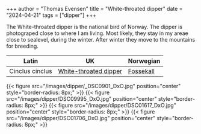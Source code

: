 +++
author = "Thomas Evensen"
title = "White-throated dipper"
date = "2024-04-21"
tags = ["dipper"]
+++

The White-throated dipper is the national bird of Norway. The dipper is photograped close to where I am living. Most likely, they stay in my areae close to sealevel,
during the winter. After winter they move to the mountains for breeding.

<!--more-->

| Latin      | UK | Norwegian |
| --------- |  --------- |    --------- |
| Cinclus cinclus | [White-throated dipper](https://en.wikipedia.org/wiki/White-throated_dipper) |  [Fossekall](https://no.wikipedia.org/wiki/Fossekall) |

{{< figure src="/images/dipper/_DSC0901_DxO.jpg" position="center" style="border-radius: 8px;" >}}
{{< figure src="/images/dipper/DSC09995_DxO.jpg" position="center" style="border-radius: 8px;" >}}
{{< figure src="/images/dipper/DSC01617_DxO.jpg" position="center" style="border-radius: 8px;" >}}
{{< figure src="/images/dipper/DSC01706_DxO.jpg" position="center" style="border-radius: 8px;" >}}
